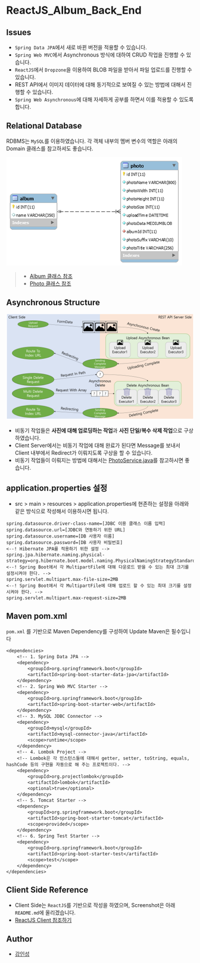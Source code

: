# ReactJS_Album_Back_End

## Issues
- `Spring Data JPA`에서 새로 바뀐 버전을 적용할 수 있습니다.
- `Spring Web MVC`에서 Asynchronous 방식에 대하여 CRUD 작업을 진행할 수 있습니다.
- `ReactJS`에서 `Dropzone`을 이용하여 BLOB 파일을 받아서 파일 업로드를 진행할 수 있습니다.
- REST API에서 이미지 데이터에 대해 동기적으로 보여질 수 있는 방법에 대해서 진행할 수 있습니다.
- `Spring Web Asynchronous`에 대해 자세하게 공부를 하면서 이를 적용할 수 있도록 합니다.

## Relational Database

RDBMS는 `MySQL`를 이용하였습니다. 각 객체 내부의 멤버 변수의 역할은 아래의 Domain 클래스를 참고하셔도 좋습니다.

![react_album_er](/src/docs/react_album_er.png "react_album_er")

> - [Album 클래스 참조](https://github.com/tails5555/ReactJS_Album_Back_End/blob/master/src/main/java/net/kang/domain/Album.java)
> - [Photo 클래스 참조](https://github.com/tails5555/ReactJS_Album_Back_End/blob/master/src/main/java/net/kang/domain/Photo.java)


## Asynchronous Structure

![asynchronous_structure](/src/docs/asynchronous_structure.png "asynchronous_structure")

- 비동기 작업들은 **사진에 대해 업로딩하는 작업**과 **사진 단일/복수 삭제 작업**으로 구상하였습니다.
- Client Server에서는 비동기 작업에 대해 완료가 된다면 Message를 보내서 Client 내부에서 Redirect가 이뤄지도록 구상을 할 수 있습니다.
- 비동기 작업들이 이뤄지는 방법에 대해서는 [PhotoService.java](https://github.com/tails5555/ReactJS_Album_Back_End/blob/master/src/main/java/net/kang/service/PhotoService.java)를 참고하시면 좋습니다.

## application.properties 설정
- src > main > resources > application.properties에 현존하는 설정을 아래와 같은 방식으로 작성해서 이용하시면 됩니다.

```
spring.datasource.driver-class-name=[JDBC 이용 클래스 이름 입력]
spring.datasource.url=[JDBC와 연동하기 위한 URL]
spring.datasource.username=[DB 사용자 이름]
spring.datasource.password=[DB 사용자 비밀번호]
<--! Hibernate JPA를 적용하기 위한 설정 -->
spring.jpa.hibernate.naming.physical-strategy=org.hibernate.boot.model.naming.PhysicalNamingStrategyStandardImpl
<--! Spring Boot에서 각 MultipartFile에 대해 다운로드 받을 수 있는 최대 크기를 설정시켜야 한다. -->
spring.servlet.multipart.max-file-size=2MB
<--! Spring Boot에서 각 MultipartFile에 대해 업로드 할 수 있는 최대 크기를 설정시켜야 한다. -->
spring.servlet.multipart.max-request-size=2MB
```

## Maven pom.xml
`pom.xml` 를 기반으로 Maven Dependency를 구성하여 Update Maven은 필수입니다

```
<dependencies>
	<!-- 1. Spring Data JPA -->
	<dependency>
		<groupId>org.springframework.boot</groupId>
		<artifactId>spring-boot-starter-data-jpa</artifactId>
	</dependency>
	<!-- 2. Spring Web MVC Starter -->
	<dependency>
		<groupId>org.springframework.boot</groupId>
		<artifactId>spring-boot-starter-web</artifactId>
	</dependency>
	<!-- 3. MySQL JDBC Connector -->
	<dependency>
		<groupId>mysql</groupId>
		<artifactId>mysql-connector-java</artifactId>
		<scope>runtime</scope>
	</dependency>
	<!-- 4. Lombok Project -->
	<!-- Lombok은 각 인스턴스들에 대해서 getter, setter, toString, equals, hashCode 등의 구현을 자동으로 해 주는 프로젝트이다. -->
	<dependency>
		<groupId>org.projectlombok</groupId>
		<artifactId>lombok</artifactId>
		<optional>true</optional>
	</dependency>
	<!-- 5. Tomcat Starter -->
	<dependency>
		<groupId>org.springframework.boot</groupId>
		<artifactId>spring-boot-starter-tomcat</artifactId>
		<scope>provided</scope>
	</dependency>
	<!-- 6. Spring Test Starter -->
	<dependency>
		<groupId>org.springframework.boot</groupId>
		<artifactId>spring-boot-starter-test</artifactId>
		<scope>test</scope>
	</dependency>
</dependencies>
```

## Client Side Reference
- Client Side는 `ReactJS`를 기반으로 작성을 하였으며, Screenshot은 아래 `README.md`에 올리겠습니다.
- [ReactJS Client 참조하기](https://github.com/tails5555/ReactJS_Album_Front_End)

## Author
- [강인성](https://github.com/tails5555)